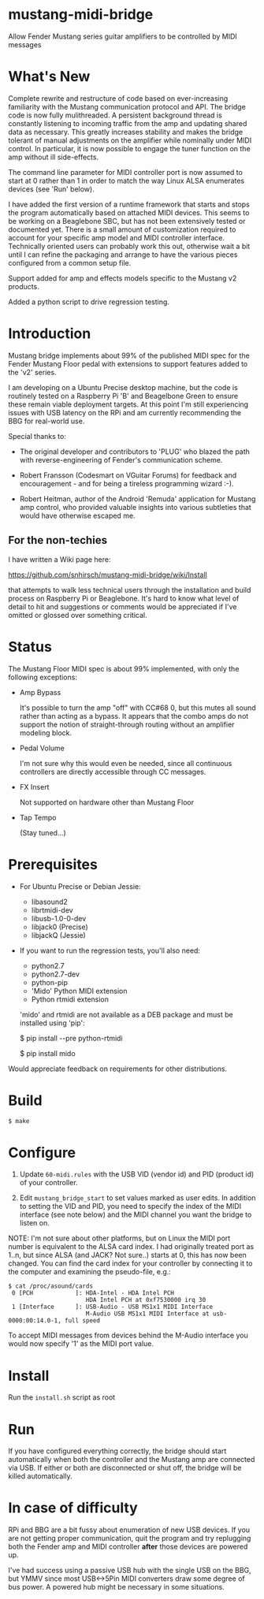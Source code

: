 # mustang-midi-bridge

Allow Fender Mustang series guitar amplifiers to be controlled by MIDI
messages

# What's New

Complete rewrite and restructure of code based on ever-increasing
familiarity with the Mustang communication protocol and API.  The
bridge code is now fully mulithreaded.  A persistent background thread
is constantly listening to incoming traffic from the amp and updating
shared data as necessary.  This greatly increases stability and makes
the bridge tolerant of manual adjustments on the amplifier while
nominally under MIDI control.  In particular, it is now possible to
engage the tuner function on the amp without ill side-effects.

The command line parameter for MIDI controller port is now assumed to
start at 0 rather than 1 in order to match the way Linux ALSA
enumerates devices (see 'Run' below).

I have added the first version of a runtime framework that starts and
stops the program automatically based on attached MIDI devices. This
seems to be working on a Beaglebone SBC, but has not been extensively
tested or documented yet. There is a small amount of customization
required to account for your specific amp model and MIDI controller
interface. Technically oriented users can probably work this out,
otherwise wait a bit until I can refine the packaging and arrange to
have the various pieces configured from a common setup file.

Support added for amp and effects models specific to the Mustang v2
products.

Added a python script to drive regression testing.

# Introduction

Mustang bridge implements about 99% of the published MIDI spec for the
Fender Mustang Floor pedal with extensions to support features added
to the 'v2' series.

I am developing on a Ubuntu Precise desktop machine, but the code is
routinely tested on a Raspberry Pi 'B' and Beagelbone Green to ensure
these remain viable deployment targets.  At this point I'm still
experiencing issues with USB latency on the RPi and am currently
recommending the BBG for real-world use.

Special thanks to:

  + The original developer and contributors to 'PLUG' who blazed the
  path with reverse-engineering of Fender's communication scheme.

  + Robert Fransson (Codesmart on VGuitar Forums) for feedback and
  encouragement - and for being a tireless programming wizard :-).

  + Robert Heitman, author of the Android 'Remuda' application for
  Mustang amp control, who provided valuable insights into various
  subtleties that would have otherwise escaped me.

## For the non-techies

I have written a Wiki page here:

https://github.com/snhirsch/mustang-midi-bridge/wiki/Install

that attempts to walk less technical users through the installation
and build process on Raspberry Pi or Beaglebone.  It's hard to know
what level of detail to hit and suggestions or comments would be
appreciated if I've omitted or glossed over something critical.

# Status

The Mustang Floor MIDI spec is about 99% implemented, with only the
following exceptions:

  + Amp Bypass

    It's possible to turn the amp "off" with CC#68 0, but this mutes
    all sound rather than acting as a bypass.  It appears that the
    combo amps do not support the notion of straight-through routing
    without an amplifier modeling block.

  + Pedal Volume

    I'm not sure why this would even be needed, since all continuous
    controllers are directly accessible through CC messages.

  + FX Insert

    Not supported on hardware other than Mustang Floor

  + Tap Tempo

    (Stay tuned...)
  
# Prerequisites

  + For Ubuntu Precise or Debian Jessie:

    - libasound2
    - librtmidi-dev
    - libusb-1.0-0-dev
    - libjack0 (Precise) 
    - libjackQ (Jessie)

  + If you want to run the regression tests, you'll also need:

    - python2.7
    - python2.7-dev
    - python-pip
    - 'Mido' Python MIDI extension
    - Python rtmidi extension

    'mido' and rtmidi are not available as a DEB package and must be
    installed using 'pip':

    $ pip install --pre python-rtmidi

    $ pip install mido

Would appreciate feedback on requirements for other distributions.

# Build
```
$ make
```

# Configure

  1. Update ```60-midi.rules``` with the USB VID (vendor id) and PID
(product id) of your controller.

  2. Edit ```mustang_bridge_start``` to set values marked as user
edits.  In addition to setting the VID and PID, you need to specify
the index of the MIDI interface (see note below) and the MIDI channel
you want the bridge to listen on.

NOTE: I'm not sure about other platforms, but on Linux the MIDI
port number is equivalent to the ALSA card index.  I had originally
treated port as 1..n, but since ALSA (and JACK? Not sure..) starts at
0, this has now been changed.  You can find the card index for your
controller by connecting it to the computer and examining the
pseudo-file, e.g.:

```
$ cat /proc/asound/cards
 0 [PCH            ]: HDA-Intel - HDA Intel PCH
                      HDA Intel PCH at 0xf7530000 irq 30
 1 [Interface      ]: USB-Audio - USB MS1x1 MIDI Interface
                      M-Audio USB MS1x1 MIDI Interface at usb-0000:00:14.0-1, full speed
```

To accept MIDI messages from devices behind the M-Audio interface you
would now specify '1' as the MIDI port value.

# Install

Run the ```install.sh``` script as root

# Run

If you have configured everything correctly, the bridge should start
automatically when both the controller and the Mustang amp are
connected via USB.  If either or both are disconnected or shut off,
the bridge will be killed automatically.

# In case of difficulty

RPi and BBG are a bit fussy about enumeration of new USB devices. If
you are not getting proper communication, quit the program and try
replugging both the Fender amp and MIDI controller **after** those
devices are powered up.

I've had success using a passive USB hub with the single USB on the
BBG, but YMMV since most USB<->5Pin MIDI converters draw some degree
of bus power.  A powered hub might be necessary in some situations.
